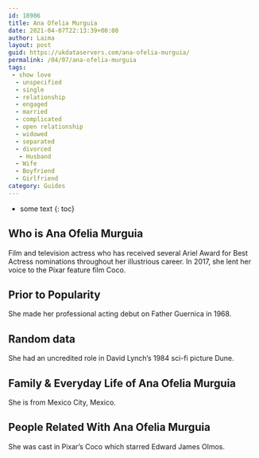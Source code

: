 ```yaml
---
id: 18986
title: Ana Ofelia Murguia
date: 2021-04-07T22:13:39+00:00
author: Laima
layout: post
guid: https://ukdataservers.com/ana-ofelia-murguia/
permalink: /04/07/ana-ofelia-murguia
tags:
 - show love
  - unspecified
  - single
  - relationship
  - engaged
  - married
  - complicated
  - open relationship
  - widowed
  - separated
  - divorced
   - Husband
  - Wife
  - Boyfriend
  - Girlfriend
category: Guides
---
```


* some text
{: toc}


## Who is Ana Ofelia Murguia
                  
                  
                  
Film and television actress who has received several Ariel Award for Best Actress nominations throughout her illustrious career. In 2017, she lent her voice to the Pixar feature film Coco.
                  
              
            
              
            
                
                
                
## Prior to Popularity
                  
                  
                  
She made her professional acting debut on Father Guernica in 1968.
                  
              
            
              
            
                
                
                
## Random data
                  
                  
                  
She had an uncredited role in David Lynch&#8217;s 1984 sci-fi picture Dune. 
                  
              
            
              
            
                
                
                
## Family & Everyday Life of Ana Ofelia Murguia
                  
                  
                  
She is from Mexico City, Mexico.
                  
              
            
              
            
                
                
                
## People Related With Ana Ofelia Murguia
                  
                  
                  
She was cast in Pixar&#8217;s Coco which starred Edward James Olmos.
                  
              
            
              
            
                
              
            
              
              
            
            
              
            
          
          
          